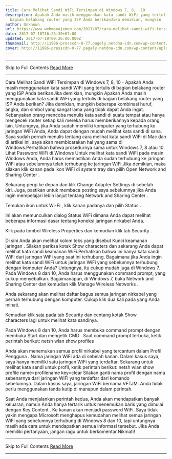 ```yaml
---
title: Cara Melihat Sandi WiFi Tersimpan di Windows 7, 8,  10
description: Apakah Anda masih menggunakan kata sandi WiFi yang tertulis di
  bagian belakang router yang ISP Anda berikanJika demikian, mungkin
author: Unknown
url: https://www.webmanajemen.com/2017/07/cara-melihat-sandi-wifi-tersimpan-di.html
date: 2017-07-10T16:26:39+07:00
updated: 2017-07-10T09:26:00.000Z
thumbnail: http://11986-presscdn-0-77.pagely.netdna-cdn.com/wp-content/uploads/2016/03/open-network-sharing-center.png
cover: http://11986-presscdn-0-77.pagely.netdna-cdn.com/wp-content/uploads/2016/03/open-network-sharing-center.png
---
```


<hr/> Skip to Full Contents <a href="https://www.webmanajemen.com/2017/07/cara-melihat-sandi-wifi-tersimpan-di.html" rel="follow" class="button" id="read-more">Read More</a> <hr/> Cara Melihat Sandi WiFi Tersimpan di Windows 7, 8,  10 - Apakah Anda masih menggunakan kata sandi WiFi yang tertulis di bagian belakang router yang ISP Anda berikanJika demikian, mungkin Apakah Anda masih menggunakan kata sandi WiFi yang tertulis di bagian belakang router yang ISP Anda berikan? Jika demikian, mungkin beberapa kombinasi huruf, angka, dan simbol yang sangat lama yang tidak dapat Anda ingat.
Kebanyakan orang mencoba menulis kata sandi di suatu tempat atau hanya mengecek router setiap kali mereka harus memberikannya kepada orang lain. Untungnya, jika Anda sudah memiliki komputer yang terhubung ke jaringan WiFi Anda, Anda dapat dengan mudah melihat kata sandi di sana.
Saya sudah pernah menulis tentang cara melihat kata sandi WiFi di Mac dan di artikel ini, saya akan membicarakan hal yang sama di Windows.Perhatikan bahwa prosedurnya sama untuk Windows 7, 8 atau 10.
Lihat Password WiFi di Windows
Untuk melihat kata sandi WiFi pada mesin Windows Anda, Anda harus memastikan Anda sudah terhubung ke jaringan WiFi atau sebelumnya telah terhubung ke jaringan WiFi.Jika demikian, maka silakan klik kanan pada ikon WiFi di system tray dan pilih Open Network and Sharing Center .

Sekarang pergi ke depan dan klik Change Adapter Settings di sebelah kiri. Juga, pastikan untuk membaca posting saya sebelumnya jika Anda ingin mempelajari lebih lanjut tentang Network and Sharing Center .

Temukan ikon untuk Wi-Fi , klik kanan padanya dan pilih Status .

Ini akan memunculkan dialog Status WiFi dimana Anda dapat melihat beberapa informasi dasar tentang koneksi jaringan nirkabel Anda.

Klik pada tombol Wireless Properties dan kemudian klik tab Security .

Di sini Anda akan melihat kolom teks yang disebut Kunci keamanan jaringan . Silakan periksa kotak Show characters dan sekarang Anda dapat melihat kata sandi keamanan WiFi.Perhatikan bahwa ini hanya kata sandi WiFi dari jaringan WiFi yang saat ini terhubung. Bagaimana jika Anda ingin melihat kata sandi WiFi untuk jaringan WiFi yang sebelumnya terhubung dengan komputer Anda?
Untungnya, itu cukup mudah juga di Windows 7. Pada Windows 8 dan 10, Anda harus menggunakan command prompt, yang cukup menyebalkan. Bagaimanapun, di Windows 7, buka Network and Sharing Center dan kemudian klik Manage Wireless Networks .

Anda sekarang akan melihat daftar bagus semua jaringan nirkabel yang pernah terhubung dengan komputer. Cukup klik dua kali pada yang Anda minati.

Kemudian klik saja pada tab Security dan centang kotak Show characters lagi untuk melihat kata sandinya.

Pada Windows 8 dan 10, Anda harus membuka command prompt dengan membuka Start dan mengetik CMD . Saat command prompt terbuka, ketik perintah berikut:
 netsh wlan show profiles

Anda akan menemukan semua profil nirkabel yang tercantum dalam Profil Pengguna . Nama jaringan WiFi ada di sebelah kanan. Dalam kasus saya, saya hanya memiliki satu jaringan WiFi yang terdaftar. Sekarang untuk melihat kata sandi untuk profil, ketik perintah berikut:
 netsh wlan show profile name=profilename key=clear
Silakan ganti nama profil dengan nama sebenarnya dari jaringan WiFi yang terdaftar dari komando sebelumnya. Dalam kasus saya, jaringan WiFi bernama VFTJM. Anda tidak perlu menggunakan tanda kutip di manapun dalam perintah.

Saat Anda menjalankan perintah kedua, Anda akan mendapatkan banyak keluaran, namun Anda hanya tertarik untuk menemukan baris yang dimulai dengan Key Content . Ke kanan akan menjadi password WiFi. Saya tidak yakin mengapa Microsoft menghapus kemudahan melihat semua jaringan WiFi yang sebelumnya terhubung di Windows 8 dan 10, tapi untungnya masih ada cara untuk mendapatkan semua informasi tersebut. Jika Anda memiliki pertanyaan, jangan ragu untuk berkomentar.Nikmati! <hr/> Skip to Full Contents <a href="https://www.webmanajemen.com/2017/07/cara-melihat-sandi-wifi-tersimpan-di.html" rel="follow" class="button" id="read-more">Read More</a> <hr/>